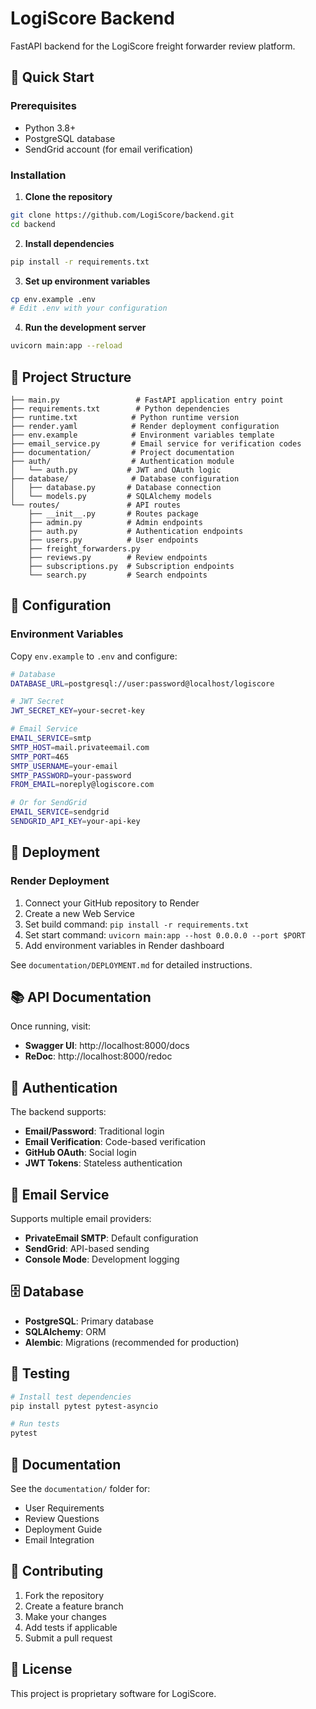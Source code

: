 # LogiScore Backend

FastAPI backend for the LogiScore freight forwarder review platform.

## 🚀 Quick Start

### Prerequisites
- Python 3.8+
- PostgreSQL database
- SendGrid account (for email verification)

### Installation

1. **Clone the repository**
```bash
git clone https://github.com/LogiScore/backend.git
cd backend
```

2. **Install dependencies**
```bash
pip install -r requirements.txt
```

3. **Set up environment variables**
```bash
cp env.example .env
# Edit .env with your configuration
```

4. **Run the development server**
```bash
uvicorn main:app --reload
```

## 📁 Project Structure

```
├── main.py                 # FastAPI application entry point
├── requirements.txt        # Python dependencies
├── runtime.txt            # Python runtime version
├── render.yaml            # Render deployment configuration
├── env.example            # Environment variables template
├── email_service.py       # Email service for verification codes
├── documentation/         # Project documentation
├── auth/                  # Authentication module
│   └── auth.py           # JWT and OAuth logic
├── database/              # Database configuration
│   ├── database.py       # Database connection
│   └── models.py         # SQLAlchemy models
└── routes/               # API routes
    ├── __init__.py       # Routes package
    ├── admin.py          # Admin endpoints
    ├── auth.py           # Authentication endpoints
    ├── users.py          # User endpoints
    ├── freight_forwarders.py
    ├── reviews.py        # Review endpoints
    ├── subscriptions.py  # Subscription endpoints
    └── search.py         # Search endpoints
```

## 🔧 Configuration

### Environment Variables

Copy `env.example` to `.env` and configure:

```bash
# Database
DATABASE_URL=postgresql://user:password@localhost/logiscore

# JWT Secret
JWT_SECRET_KEY=your-secret-key

# Email Service
EMAIL_SERVICE=smtp
SMTP_HOST=mail.privateemail.com
SMTP_PORT=465
SMTP_USERNAME=your-email
SMTP_PASSWORD=your-password
FROM_EMAIL=noreply@logiscore.com

# Or for SendGrid
EMAIL_SERVICE=sendgrid
SENDGRID_API_KEY=your-api-key
```

## 🚀 Deployment

### Render Deployment

1. Connect your GitHub repository to Render
2. Create a new Web Service
3. Set build command: `pip install -r requirements.txt`
4. Set start command: `uvicorn main:app --host 0.0.0.0 --port $PORT`
5. Add environment variables in Render dashboard

See `documentation/DEPLOYMENT.md` for detailed instructions.

## 📚 API Documentation

Once running, visit:
- **Swagger UI**: http://localhost:8000/docs
- **ReDoc**: http://localhost:8000/redoc

## 🔐 Authentication

The backend supports:
- **Email/Password**: Traditional login
- **Email Verification**: Code-based verification
- **GitHub OAuth**: Social login
- **JWT Tokens**: Stateless authentication

## 📧 Email Service

Supports multiple email providers:
- **PrivateEmail SMTP**: Default configuration
- **SendGrid**: API-based sending
- **Console Mode**: Development logging

## 🗄️ Database

- **PostgreSQL**: Primary database
- **SQLAlchemy**: ORM
- **Alembic**: Migrations (recommended for production)

## 🧪 Testing

```bash
# Install test dependencies
pip install pytest pytest-asyncio

# Run tests
pytest
```

## 📖 Documentation

See the `documentation/` folder for:
- User Requirements
- Review Questions
- Deployment Guide
- Email Integration

## 🤝 Contributing

1. Fork the repository
2. Create a feature branch
3. Make your changes
4. Add tests if applicable
5. Submit a pull request

## 📄 License

This project is proprietary software for LogiScore. 